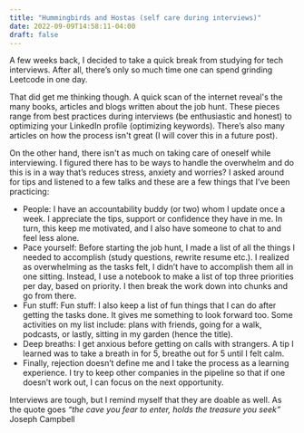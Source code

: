 ```yaml
---
title: "Hummingbirds and Hostas (self care during interviews)"
date: 2022-09-09T14:58:11-04:00
draft: false
---
```


A few weeks back, I decided to take a quick break from studying for tech interviews. After all, there’s only so much time one can spend grinding Leetcode in one day.

That did get me thinking though. A quick scan of the internet reveal's the many books, articles and blogs written about the job hunt. These pieces range from best practices during interviews (be enthusiastic and honest) to optimizing your LinkedIn profile (optimizing keywords). There’s also many articles on how the process isn't great (I will cover this in a future post).

On the other hand, there isn't as much on taking care of oneself while interviewing. I figured there has to be ways to handle the overwhelm and do this is in a way that’s reduces stress, anxiety and worries? I asked around for tips and listened to a few talks and these are a few things that I’ve been practicing:

- People: I have an accountability buddy (or two) whom I update once a week. I appreciate the tips, support or confidence they have in me. In turn, this keep me motivated, and I also have someone to chat to and feel less alone. 
- Pace yourself: Before starting the job hunt, I made a list of all the things I needed to accomplish (study questions, rewrite resume etc.). I realized as overwhelming as the tasks felt, I didn’t have to accomplish them all in one sitting. Instead, I use a notebook to make a list of top three priorities per day, based on priority. I then break the work down into chunks and go from there. 
- Fun stuff: Fun stuff: I also keep a list of fun things that I can do after getting the tasks done. It gives me something to look forward too. Some activities on my list include: plans with friends, going for a walk, podcasts, or lastly, sitting in my garden (hence the title).
- Deep breaths: I get anxious before getting on calls with strangers. A tip I learned was to take a breath in for 5, breathe out for 5 until I felt calm. 
- Finally, rejection doesn’t define me and I take the process as a learning experience. I try to keep other companies in the pipeline so that if one doesn’t work out, I can focus on the next opportunity. 

Interviews are tough, but I remind myself that they are doable as well. As the quote goes *“the cave you fear to enter, holds the treasure you seek”* Joseph Campbell
